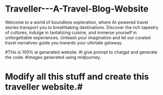 # Traveller---A-Travel-Blog-Website
 Welcome to a world of boundless exploration, where AI-powered travel stories transport you to breathtaking destinations. Discover the rich tapestry of cultures, indulge in tantalizing cuisine, and immerse yourself in unforgettable experiences. Unleash your imagination and let our curated travel narratives guide you towards your ultimate getaway.


#This is 100% ai generated website.
#i give prompt to chatgpt and generate the code.
#images generated using midjourney.

# Modify all this stuff and create this traveller website.#
